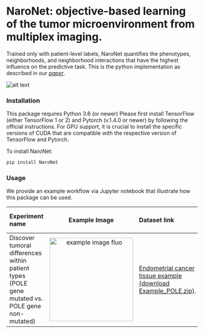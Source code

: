 # NaroNet: objective-based learning of the tumor microenvironment from multiplex imaging.
Trained only with patient-level labels, NaroNet quantifies the phenotypes, neighborhoods, and neighborhood interactions that have the highest influence on the predictive task. This is the python implementation as described in our [*paper*](https://arxiv.org/abs/2103.05385).  

![alt text](https://github.com/djimenezsanchez/NaroNet/blob/main/images/folder_overview.gif)

### Installation
This package requires Python 3.6 (or newer)
Please first install TensorFlow (either TensorFlow 1 or 2) and Pytorch (v.1.4.0 or newer) by following the official instructions. For GPU support, it is crucial to install the specific versions of CUDA that are compatible with the respective version of TensorFlow and Pytorch.

To install NaroNet:
```sh
pip install NaroNet
```

### Usage
We provide an example workflow via Jupyter notebook that illustrate how this package can be used.

| Experiment name | Example Image | Dataset link | Run in google colab |
| :-- | :-:| :-- | :-- |
| Discover tumoral differences within patient types (POLE gene mutated vs. POLE gene non-mutated) | <img src="https://github.com/djimenezsanchez/NaroNet/blob/main/images/example_endometrial_crop.png" title="example image fluo" width="220px" align="center">  | [Endometrial cancer tissue example (download Example_POLE.zip)](https://zenodo.org/record/4630664#.YFoGLa9KiUk). |[![Open In Colab](https://colab.research.google.com/assets/colab-badge.svg)](https://colab.research.google.com/github/djimenezsanchez/NaroNet/blob/main/examples/google_colab_example.ipynb?authuser=1) |

